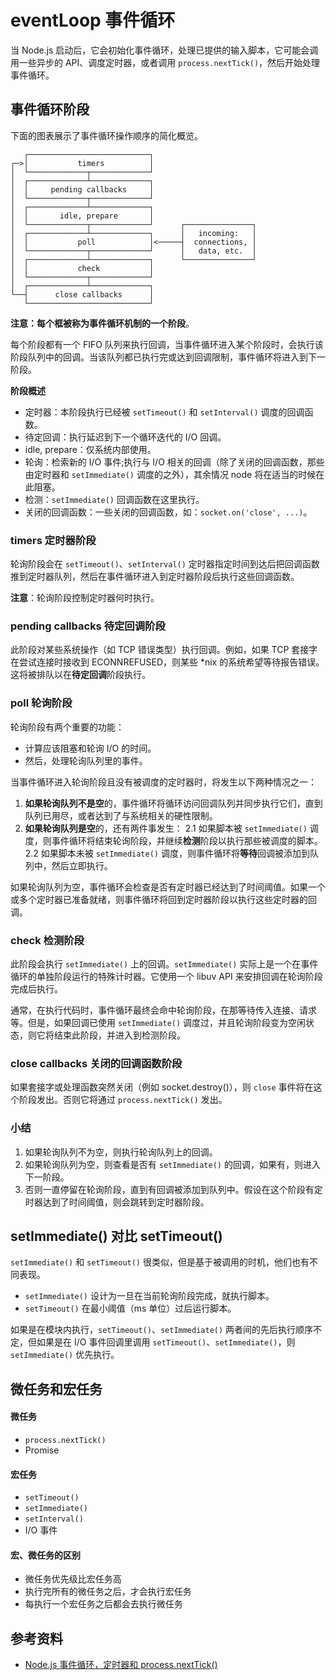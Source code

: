 # eventLoop 事件循环
当 Node.js 启动后，它会初始化事件循环，处理已提供的输入脚本，它可能会调用一些异步的 API、调度定时器，或者调用 `process.nextTick()`，然后开始处理事件循环。

## 事件循环阶段
下面的图表展示了事件循环操作顺序的简化概览。
```
   ┌───────────────────────────┐
┌─>│           timers          │
│  └─────────────┬─────────────┘
│  ┌─────────────┴─────────────┐
│  │     pending callbacks     │
│  └─────────────┬─────────────┘
│  ┌─────────────┴─────────────┐
│  │       idle, prepare       │
│  └─────────────┬─────────────┘      ┌───────────────┐
│  ┌─────────────┴─────────────┐      │   incoming:   │
│  │           poll            │<─────┤  connections, │
│  └─────────────┬─────────────┘      │   data, etc.  │
│  ┌─────────────┴─────────────┐      └───────────────┘
│  │           check           │
│  └─────────────┬─────────────┘
│  ┌─────────────┴─────────────┐
└──┤      close callbacks      │
   └───────────────────────────┘
```
**注意：每个框被称为事件循环机制的一个阶段**。

每个阶段都有一个 FIFO 队列来执行回调，当事件循环进入某个阶段时，会执行该阶段队列中的回调。当该队列都已执行完或达到回调限制，事件循环将进入到下一阶段。

**阶段概述**
* 定时器：本阶段执行已经被 `setTimeout()` 和 `setInterval()` 调度的回调函数。
* 待定回调：执行延迟到下一个循环迭代的 I/O 回调。
* idle, prepare：仅系统内部使用。
* 轮询：检索新的 I/O 事件;执行与 I/O 相关的回调（除了关闭的回调函数，那些由定时器和 `setImmediate()` 调度的之外），其余情况 node 将在适当的时候在此阻塞。
* 检测：`setImmediate()` 回调函数在这里执行。
* 关闭的回调函数：一些关闭的回调函数，如：`socket.on('close', ...)`。

### timers 定时器阶段
轮询阶段会在 `setTimeout()`、`setInterval()` 定时器指定时间到达后把回调函数推到定时器队列，然后在事件循环进入到定时器阶段后执行这些回调函数。

**注意**：轮询阶段控制定时器何时执行。

### pending callbacks 待定回调阶段
此阶段对某些系统操作（如 TCP 错误类型）执行回调。例如，如果 TCP 套接字在尝试连接时接收到 ECONNREFUSED，则某些 *nix 的系统希望等待报告错误。这将被排队以在**待定回调**阶段执行。

### poll 轮询阶段
轮询阶段有两个重要的功能：
* 计算应该阻塞和轮询 I/O 的时间。
* 然后，处理轮询队列里的事件。

当事件循环进入轮询阶段且没有被调度的定时器时，将发生以下两种情况之一：
1. **如果轮询队列不是空**的，事件循环将循环访问回调队列并同步执行它们，直到队列已用尽，或者达到了与系统相关的硬性限制。
2. **如果轮询队列是空**的，还有两件事发生：
   2.1 如果脚本被 `setImmediate()` 调度，则事件循环将结束轮询阶段，并继续**检测**阶段以执行那些被调度的脚本。
   2.2 如果脚本未被 `setImmediate()` 调度，则事件循环将**等待**回调被添加到队列中，然后立即执行。

如果轮询队列为空，事件循环会检查是否有定时器已经达到了时间阈值。如果一个或多个定时器已准备就绪，则事件循环将回到定时器阶段以执行这些定时器的回调。

### check 检测阶段
此阶段会执行 `setImmediate()` 上的回调。`setImmediate()` 实际上是一个在事件循环的单独阶段运行的特殊计时器。它使用一个 libuv API 来安排回调在轮询阶段完成后执行。

通常，在执行代码时，事件循环最终会命中轮询阶段，在那等待传入连接、请求等。但是，如果回调已使用 `setImmediate()` 调度过，并且轮询阶段变为空闲状态，则它将结束此阶段，并进入到检测阶段。

### close callbacks 关闭的回调函数阶段
如果套接字或处理函数突然关闭（例如 socket.destroy()），则 `close` 事件将在这个阶段发出。否则它将通过 `process.nextTick()` 发出。

### 小结
1. 如果轮询队列不为空，则执行轮询队列上的回调。
2. 如果轮询队列为空，则查看是否有 `setImmediate()` 的回调，如果有，则进入下一阶段。
3. 否则一直停留在轮询阶段，直到有回调被添加到队列中。假设在这个阶段有定时器达到了时间阈值，则会跳转到定时器阶段。

## setImmediate() 对比 setTimeout()
`setImmediate()` 和 `setTimeout()` 很类似，但是基于被调用的时机，他们也有不同表现。
* `setImmediate()` 设计为一旦在当前轮询阶段完成，就执行脚本。
* `setTimeout()` 在最小阈值（ms 单位）过后运行脚本。

如果是在模块内执行，`setTimeout()`、`setImmediate()` 两者间的先后执行顺序不定，但如果是在 I/O 事件回调里调用 `setTimeout()`、`setImmediate()`，则 `setImmediate()` 优先执行。

## 微任务和宏任务
#### 微任务
* `process.nextTick()`
* Promise

#### 宏任务
* `setTimeout()`
* `setImmediate()`
* `setInterval()`
* I/O 事件

#### 宏、微任务的区别
* 微任务优先级比宏任务高
* 执行完所有的微任务之后，才会执行宏任务
* 每执行一个宏任务之后都会去执行微任务

## 参考资料
* [Node.js 事件循环，定时器和 process.nextTick()](https://nodejs.org/zh-cn/docs/guides/event-loop-timers-and-nexttick/)